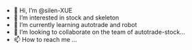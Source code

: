 - 👋 Hi, I’m @silen-XUE
- 👀 I’m interested in stock and skeleton
- 🌱 I’m currently learning autotrade and robot
- 💞️ I’m looking to collaborate on the team of autotrade-stock...
- 📫 How to reach me ...

<!---
silen-XUE/silen-XUE is a ✨ special ✨ repository because its `README.md` (this file) appears on your GitHub profile.
You can click the Preview link to take a look at your changes.
--->
